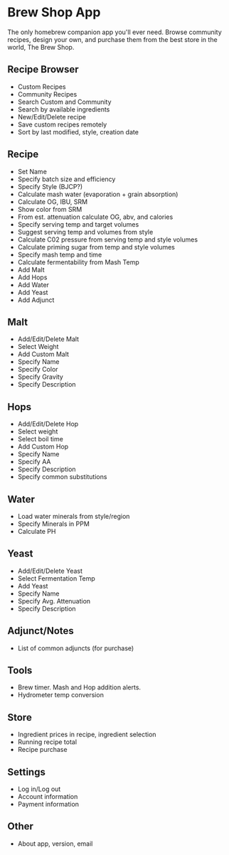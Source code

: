 Brew Shop App
=============
The only homebrew companion app you'll ever need. Browse community recipes, design your own, and purchase them from the best store in the world, The Brew Shop.

Recipe Browser
--------------
* Custom Recipes
* Community Recipes
* Search Custom and Community
* Search by available ingredients
* New/Edit/Delete recipe
* Save custom recipes remotely
* Sort by last modified, style, creation date

Recipe
------
* Set Name
* Specify batch size and efficiency
* Specify Style (BJCP?)
* Calculate mash water (evaporation + grain absorption)
* Calculate OG, IBU, SRM
* Show color from SRM
* From est. attenuation calculate OG, abv, and calories
* Specify serving temp and target volumes
* Suggest serving temp and volumes from style
* Calculate C02 pressure from serving temp and style volumes
* Calculate priming sugar from temp and style volumes
* Specify mash temp and time
* Calculate fermentability from Mash Temp
* Add Malt
* Add Hops
* Add Water
* Add Yeast
* Add Adjunct

Malt
----
* Add/Edit/Delete Malt
* Select Weight
* Add Custom Malt
* Specify Name
* Specify Color
* Specify Gravity
* Specify Description

Hops
----
* Add/Edit/Delete Hop
* Select weight
* Select boil time
* Add Custom Hop
* Specify Name
* Specify AA
* Specify Description
* Specify common substitutions

Water
-----
* Load water minerals from style/region
* Specify Minerals in PPM
* Calculate PH

Yeast
-----
* Add/Edit/Delete Yeast
* Select Fermentation Temp
* Add Yeast
* Specify Name
* Specify Avg. Attenuation
* Specify Description

Adjunct/Notes
-------------
* List of common adjuncts (for purchase)

Tools
-----
* Brew timer. Mash and Hop addition alerts.
* Hydrometer temp conversion

Store
-----
* Ingredient prices in recipe, ingredient selection
* Running recipe total
* Recipe purchase

Settings
--------
* Log in/Log out
* Account information
* Payment information

Other
-----
* About app, version, email

